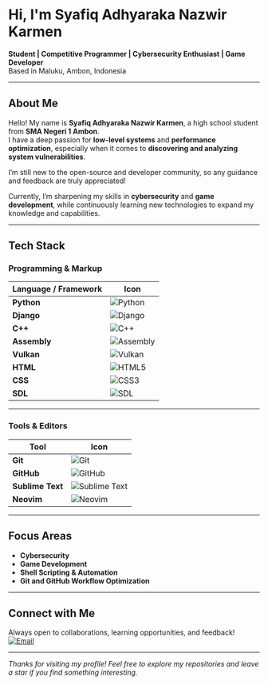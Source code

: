 # Hi, I'm Syafiq Adhyaraka Nazwir Karmen  

**Student | Competitive Programmer | Cybersecurity Enthusiast | Game Developer**  
Based in Maluku, Ambon, Indonesia  

---

## About Me  

Hello! My name is **Syafiq Adhyaraka Nazwir Karmen**, a high school student from **SMA Negeri 1 Ambon**.  
I have a deep passion for **low-level systems** and **performance optimization**, especially when it comes to **discovering and analyzing system vulnerabilities**.  

I’m still new to the open-source and developer community, so any guidance and feedback are truly appreciated!  

Currently, I’m sharpening my skills in **cybersecurity** and **game development**, while continuously learning new technologies to expand my knowledge and capabilities.  

---

## Tech Stack  

### Programming & Markup  

| Language / Framework | Icon |
|-----------------------|------|
| **Python** | ![Python](https://img.shields.io/badge/Python-3776AB?style=for-the-badge&logo=python&logoColor=white) |
| **Django** | ![Django](https://img.shields.io/badge/Django-092E20?style=for-the-badge&logo=django&logoColor=white) |
| **C++** | ![C++](https://img.shields.io/badge/C++-00599C?style=for-the-badge&logo=cplusplus&logoColor=white) |
| **Assembly** | ![Assembly](https://img.shields.io/badge/Assembly-525252?style=for-the-badge&logo=asm&logoColor=white) |
| **Vulkan** | ![Vulkan](https://img.shields.io/badge/Vulkan-AC162C?style=for-the-badge&logo=vulkan&logoColor=white) |
| **HTML** | ![HTML5](https://img.shields.io/badge/HTML5-E34F26?style=for-the-badge&logo=html5&logoColor=white) |
| **CSS** | ![CSS3](https://img.shields.io/badge/CSS3-1572B6?style=for-the-badge&logo=css3&logoColor=white) |
| **SDL** | ![SDL](https://img.shields.io/badge/SDL-0068B1?style=for-the-badge&logo=sdl&logoColor=white) |

---

### Tools & Editors  

| Tool | Icon |
|------|------|
| **Git** | ![Git](https://img.shields.io/badge/Git-F05032?style=for-the-badge&logo=git&logoColor=white) |
| **GitHub** | ![GitHub](https://img.shields.io/badge/GitHub-181717?style=for-the-badge&logo=github&logoColor=white) |
| **Sublime Text** | ![Sublime Text](https://img.shields.io/badge/Sublime_Text-FF9800?style=for-the-badge&logo=sublimetext&logoColor=white) |
| **Neovim** | ![Neovim](https://img.shields.io/badge/Neovim-57A143?style=for-the-badge&logo=neovim&logoColor=white) |

---

## Focus Areas  
-  **Cybersecurity**  
-  **Game Development**  
-  **Shell Scripting & Automation**  
-  **Git and GitHub Workflow Optimization**  

---

## Connect with Me  
 Always open to collaborations, learning opportunities, and feedback!  
 [![Email](https://img.shields.io/badge/Email-sadhyaraka%40gmail.com-red?style=for-the-badge&logo=gmail&logoColor=white)](mailto:sadhyaraka@gmail.com)

---

*Thanks for visiting my profile! Feel free to explore my repositories and leave a star if you find something interesting.*  
